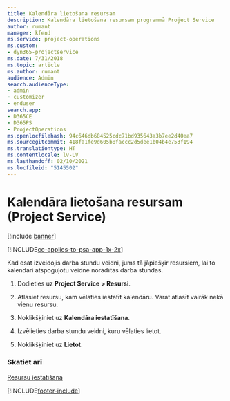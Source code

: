 ```yaml
---
title: Kalendāra lietošana resursam
description: Kalendāra lietošana resursam programmā Project Service
author: rumant
manager: kfend
ms.service: project-operations
ms.custom:
- dyn365-projectservice
ms.date: 7/31/2018
ms.topic: article
ms.author: rumant
audience: Admin
search.audienceType:
- admin
- customizer
- enduser
search.app:
- D365CE
- D365PS
- ProjectOperations
ms.openlocfilehash: 94c646db684525cdc71bd935643a3b7ee2d40ea7
ms.sourcegitcommit: 418fa1fe9d605b8faccc2d5dee1b04b4e753f194
ms.translationtype: HT
ms.contentlocale: lv-LV
ms.lasthandoff: 02/10/2021
ms.locfileid: "5145502"
---
```

# <a name="apply-a-calendar-to-a-resource-project-service"></a>Kalendāra lietošana resursam (Project Service)

[!include [banner](../includes/psa-now-project-operations.md)]

[!INCLUDE[cc-applies-to-psa-app-1x-2x](../includes/cc-applies-to-psa-app-1x-2x.md)]

Kad esat izveidojis darba stundu veidni, jums tā jāpiešķir resursiem, lai to kalendāri atspoguļotu veidnē norādītās darba stundas.  
  
1.  Dodieties uz **Project Service > Resursi**.  
  
2.  Atlasiet resursu, kam vēlaties iestatīt kalendāru. Varat atlasīt vairāk nekā vienu resursu.  
  
3.  Noklikšķiniet uz **Kalendāra iestatīšana**.  
  
4.  Izvēlieties darba stundu veidni, kuru vēlaties lietot.  
  
5.  Noklikšķiniet uz **Lietot**.  
  
### <a name="see-also"></a>Skatiet arī  
 [Resursu iestatīšana](../psa/set-up-resources.md)


[!INCLUDE[footer-include](../includes/footer-banner.md)]